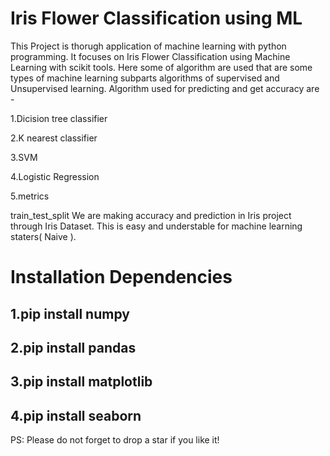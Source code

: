 # Iris Flower Classification using ML
This Project is thorugh application of machine learning with python programming. It focuses on Iris Flower Classification using Machine Learning with scikit tools. Here some of algorithm are used that are some types of machine learning subparts algorithms of supervised and Unsupervised learning. Algorithm used for predicting and get accuracy are -

1.Dicision tree classifier

2.K nearest classifier

3.SVM

4.Logistic Regression

5.metrics

train_test_split We are making accuracy and prediction in Iris project through Iris Dataset. This is easy and understable for machine learning staters( Naive ).

# Installation Dependencies
## 1.pip install numpy
## 2.pip install pandas
## 3.pip install matplotlib
## 4.pip install seaborn

PS: Please do not forget to drop a star if you like it!
